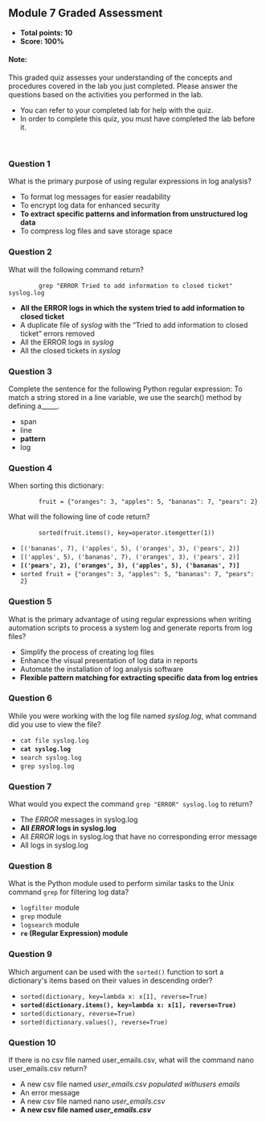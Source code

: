 ## Module 7 Graded Assessment
* **Total points: 10**
* **Score: 100%**

#### Note:
This graded quiz assesses your understanding of the concepts and procedures covered in the lab you just completed. Please answer the questions based on the activities you performed in the lab.

- You can refer to your completed lab for help with the quiz.
- In order to complete this quiz, you must have completed the lab before it.

<br>

### Question 1

What is the primary purpose of using regular expressions in log analysis? 

- To format log messages for easier readability
- To encrypt log data for enhanced security
- **To extract specific patterns and information from unstructured log data**
- To compress log files and save storage space

### Question 2

What will the following command return?

&emsp;&emsp;&emsp;&emsp; `grep "ERROR Tried to add information to closed ticket" syslog.log`

- **All the ERROR logs in which the system tried to add information to closed ticket**
- A duplicate file of _syslog_ with the “Tried to add information to closed ticket” errors removed
- All the ERROR logs in _syslog_
- All the closed tickets in _syslog_ 

### Question 3

Complete the sentence for the following Python regular expression: To match a string stored in a line variable, we use the search() method by defining a_____.

- span
- line
- **pattern**
- log

### Question 4

When sorting this dictionary:

&emsp;&emsp;&emsp;&emsp; `fruit = {"oranges": 3, "apples": 5, "bananas": 7, "pears": 2}`

What will the following line of code return?

&emsp;&emsp;&emsp;&emsp; `sorted(fruit.items(), key=operator.itemgetter(1))`

- `[('bananas', 7), ('apples', 5), ('oranges', 3), ('pears', 2)]`
- `[('apples', 5), ('bananas', 7), ('oranges', 3), ('pears', 2)]`
- **`[('pears', 2), ('oranges', 3), ('apples', 5), ('bananas', 7)]`**
- `sorted fruit = {"oranges": 3, "apples": 5, "bananas": 7, "pears": 2}`

### Question 5

What is the primary advantage of using regular expressions when writing automation scripts to process a system log and generate reports from log files? 

- Simplify the process of creating log files
- Enhance the visual presentation of log data in reports
- Automate the installation of log analysis software
- **Flexible pattern matching for extracting specific data from log entries**

### Question 6

While you were working with the log file named _syslog.log_, what command did you use to view the file? 

- `cat file syslog.log`
- **`cat syslog.log`**
- `search syslog.log`
- `grep syslog.log`

### Question 7

What would you expect the command `grep "ERROR" syslog.log` to return?

- The _ERROR_ messages in syslog.log 
- **All _ERROR_ logs in syslog.log**
- All _ERROR_ logs in syslog.log that have no corresponding error message
- All logs in syslog.log

### Question 8

What is the Python module used to perform similar tasks to the Unix command `grep` for filtering log data? 

- `logfilter` module
- `grep` module
- `logsearch` module
- **`re` (Regular Expression) module**

### Question 9

Which argument can be used with the `sorted()` function to sort a dictionary's items based on their values in descending order? 

- `sorted(dictionary, key=lambda x: x[1], reverse=True)`
- **`sorted(dictionary.items(), key=lambda x: x[1], reverse=True)`**
- `sorted(dictionary, reverse=True)`
- `sorted(dictionary.values(), reverse=True)`

### Question 10

If there is no csv file named user_emails.csv, what will the command nano user_emails.csv return? 

- A new csv file named _user_emails.csv populated withusers emails_
- An error message
- A new csv file named nano _user_emails.csv_ 
- **A new csv file named _user_emails.csv_**
